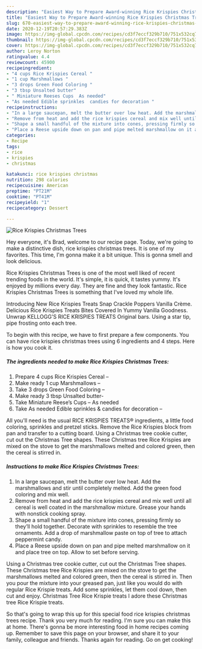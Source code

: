 ```yaml
---
description: "Easiest Way to Prepare Award-winning Rice Krispies Christmas Trees"
title: "Easiest Way to Prepare Award-winning Rice Krispies Christmas Trees"
slug: 670-easiest-way-to-prepare-award-winning-rice-krispies-christmas-trees
date: 2020-12-19T20:57:29.383Z
image: https://img-global.cpcdn.com/recipes/cd3f7eccf329b710/751x532cq70/rice-krispies-christmas-trees-recipe-main-photo.jpg
thumbnail: https://img-global.cpcdn.com/recipes/cd3f7eccf329b710/751x532cq70/rice-krispies-christmas-trees-recipe-main-photo.jpg
cover: https://img-global.cpcdn.com/recipes/cd3f7eccf329b710/751x532cq70/rice-krispies-christmas-trees-recipe-main-photo.jpg
author: Leroy Norton
ratingvalue: 4.4
reviewcount: 45900
recipeingredient:
- "4 cups Rice Krispies Cereal "
- "1 cup Marshmallows "
- "3 drops Green Food Coloring "
- "3 tbsp Unsalted butter"
- " Miniature Reeses Cups  As needed"
- "As needed Edible sprinkles  candies for decoration "
recipeinstructions:
- "In a large saucepan, melt the butter over low heat. Add the marshmallows and stir until completely melted. Add the green food coloring and mix well."
- "Remove from heat and add the rice krispies cereal and mix well until all cereal is well coated in the marshmallow mixture. Grease your hands with nonstick cooking spray."
- "Shape a small handful of the mixture into cones, pressing firmly so they’ll hold together. Decorate with sprinkles to resemble the tree ornaments. Add a drop of marshmallow paste on top of tree to attach peppermint candy."
- "Place a Reese upside down on pan and pipe melted marshmallow on it and place tree on top. Allow to set before serving."
categories:
- Recipe
tags:
- rice
- krispies
- christmas

katakunci: rice krispies christmas 
nutrition: 298 calories
recipecuisine: American
preptime: "PT21M"
cooktime: "PT41M"
recipeyield: "1"
recipecategory: Dessert

---
```



![Rice Krispies Christmas Trees](https://img-global.cpcdn.com/recipes/cd3f7eccf329b710/751x532cq70/rice-krispies-christmas-trees-recipe-main-photo.jpg)

Hey everyone, it's Brad, welcome to our recipe page. Today, we're going to make a distinctive dish, rice krispies christmas trees. It is one of my favorites. This time, I'm gonna make it a bit unique. This is gonna smell and look delicious.

Rice Krispies Christmas Trees is one of the most well liked of recent trending foods in the world. It's simple, it is quick, it tastes yummy. It's enjoyed by millions every day. They are fine and they look fantastic. Rice Krispies Christmas Trees is something that I've loved my whole life.

Introducing New Rice Krispies Treats Snap Crackle Poppers Vanilla Crème. Delicious Rice Krispies Treats Bites Covered In Yummy Vanilla Goodness. Unwrap KELLOGG&#39;S RICE KRISPIES TREATS Original bars. Using a star tip, pipe frosting onto each tree.


To begin with this recipe, we have to first prepare a few components. You can have rice krispies christmas trees using 6 ingredients and 4 steps. Here is how you cook it.

<!--inarticleads1-->

##### The ingredients needed to make Rice Krispies Christmas Trees:

1. Prepare 4 cups Rice Krispies Cereal –
1. Make ready 1 cup Marshmallows –
1. Take 3 drops Green Food Coloring –
1. Make ready 3 tbsp Unsalted butter-
1. Take  Miniature Reese’s Cups – As needed
1. Take As needed Edible sprinkles &amp; candies for decoration –


All you&#39;ll need is the usual RICE KRISPIES TREATS® ingredients, a little food coloring, sprinkles and pretzel sticks. Remove the Rice Krispies block from pan and transfer to a cutting board. Using a Christmas tree cookie cutter, cut out the Christmas Tree shapes. These Christmas tree Rice Krispies are mixed on the stove to get the marshmallows melted and colored green, then the cereal is stirred in. 

<!--inarticleads2-->

##### Instructions to make Rice Krispies Christmas Trees:

1. In a large saucepan, melt the butter over low heat. Add the marshmallows and stir until completely melted. Add the green food coloring and mix well.
1. Remove from heat and add the rice krispies cereal and mix well until all cereal is well coated in the marshmallow mixture. Grease your hands with nonstick cooking spray.
1. Shape a small handful of the mixture into cones, pressing firmly so they’ll hold together. Decorate with sprinkles to resemble the tree ornaments. Add a drop of marshmallow paste on top of tree to attach peppermint candy.
1. Place a Reese upside down on pan and pipe melted marshmallow on it and place tree on top. Allow to set before serving.


Using a Christmas tree cookie cutter, cut out the Christmas Tree shapes. These Christmas tree Rice Krispies are mixed on the stove to get the marshmallows melted and colored green, then the cereal is stirred in. Then you pour the mixture into your greased pan, just like you would do with regular Rice Krispie treats. Add some sprinkles, let them cool down, then cut and enjoy. Christmas Tree Rice Krispie treats I adore these Christmas tree Rice Krispie treats. 

So that's going to wrap this up for this special food rice krispies christmas trees recipe. Thank you very much for reading. I'm sure you can make this at home. There's gonna be more interesting food in home recipes coming up. Remember to save this page on your browser, and share it to your family, colleague and friends. Thanks again for reading. Go on get cooking!
